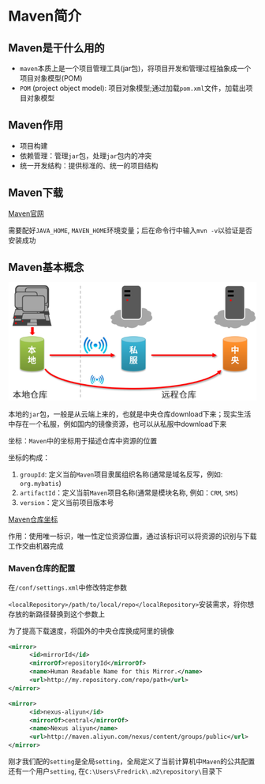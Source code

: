 # Maven简介

## Maven是干什么用的

* `maven`本质上是一个项目管理工具(jar包)，将项目开发和管理过程抽象成一个项目对象模型(POM)
* `POM` (project object model): 项目对象模型;通过加载`pom.xml`文件，加载出项目对象模型

## Maven作用

* 项目构建
* 依赖管理：管理`jar`包，处理`jar`包内的冲突
* 统一开发结构：提供标准的、统一的项目结构

## Maven下载

[Maven官网](https://maven.apache.org/)

需要配好`JAVA_HOME`, `MAVEN_HOME`环境变量；后在命令行中输入`mvn -v`以验证是否安装成功

## Maven基本概念

![image.png](assets/repository.png)

本地的`jar`包，一般是从云端上来的，也就是中央仓库download下来；现实生活中存在一个私服，例如国内的镜像资源，也可以从私服中download下来

坐标：`Maven`中的坐标用于描述仓库中资源的位置

坐标的构成：

1. `groupId`: 定义当前`Maven`项目隶属组织名称(通常是域名反写，例如: `org.mybatis`)
2. `artifactId`：定义当前`Maven`项目名称(通常是模块名称, 例如：`CRM`, `SMS`)
3. `version`：定义当前项目版本号

[Maven仓库坐标](https://mvnrepository.com/)

作用：使用唯一标识，唯一性定位资源位置，通过该标识可以将资源的识别与下载工作交由机器完成

### Maven仓库的配置

在`/conf/settings.xml`中修改特定参数

`<localRepository>/path/to/local/repo</localRepository>`安装需求，将你想存放的新路径替换到这个参数上

为了提高下载速度，将国外的中央仓库换成阿里的镜像

```xml
<mirror>
      <id>mirrorId</id>
      <mirrorOf>repositoryId</mirrorOf>
      <name>Human Readable Name for this Mirror.</name>
      <url>http://my.repository.com/repo/path</url>
</mirror>
```

```xml
<mirror>
      <id>nexus-aliyun</id>
      <mirrorOf>central</mirrorOf>
      <name>Nexus aliyun</name>
      <url>http://maven.aliyun.com/nexus/content/groups/public</url>
</mirror>
```

刚才我们配的`setting`是全局`setting`，全局定义了当前计算机中`Maven`的公共配置
还有一个用户`setting`, 在`C:\Users\Fredrick\.m2\repository\`目录下
